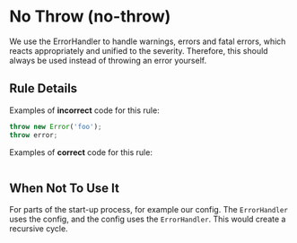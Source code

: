 # No Throw (no-throw)

We use the ErrorHandler to handle warnings, errors and fatal errors,
which reacts appropriately and unified to the severity.
Therefore, this should always be used instead of throwing an error yourself.

## Rule Details

Examples of **incorrect** code for this rule:

```ts
throw new Error('foo');
throw error;
```

Examples of **correct** code for this rule:

```ts

```

## When Not To Use It

For parts of the start-up process, for example our config.
The `ErrorHandler` uses the config, and the config uses the `ErrorHandler`.
This would create a recursive cycle.
